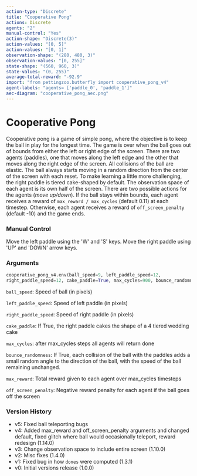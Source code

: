 ```yaml
---
action-type: "Discrete"
title: "Cooperative Pong"
actions: Discrete
agents: "2"
manual-control: "Yes"
action-shape: "Discrete(3)"
action-values: "[0, 5]"
action-values: "[0, 1]"
observation-shape: "(280, 480, 3)"
observation-values: "[0, 255]"
state-shape: "(560, 960, 3)"
state-values: "(0, 255)"
average-total-reward: "-92.9"
import: "from pettingzoo.butterfly import cooperative_pong_v4"
agent-labels: "agents= ['paddle_0', 'paddle_1']"
aec-diagram: "cooperative_pong_aec.png"
---
```


# Cooperative Pong

Cooperative pong is a game of simple pong, where the objective is to keep the ball in play for the longest time. The game is over when the ball goes out of bounds from either the left or right edge of the screen. There are two agents (paddles), one that moves along the left edge and the other that moves along the right edge of the screen. All collisions of the ball are elastic. The ball always starts moving in a random direction from the center of the screen with each reset. To make learning a little more challenging, the right paddle is tiered cake-shaped by default. The observation space of each agent is its own half of the screen. There are two possible actions for the agents (_move up/down_). If the ball stays within bounds, each agent receives a reward of `max_reward / max_cycles` (default 0.11) at each timestep. Otherwise, each agent receives a reward of `off_screen_penalty` (default -10) and the game ends.


### Manual Control

Move the left paddle using the 'W' and 'S' keys. Move the right paddle using 'UP' and 'DOWN' arrow keys.

### Arguments

``` python
cooperative_pong_v4.env(ball_speed=9, left_paddle_speed=12,
right_paddle_speed=12, cake_paddle=True, max_cycles=900, bounce_randomness=False, max_reward=100, off_screen_penalty=-10)
```

`ball_speed`: Speed of ball (in pixels)

`left_paddle_speed`: Speed of left paddle (in pixels)

`right_paddle_speed`: Speed of right paddle (in pixels)

`cake_paddle`: If True, the right paddle cakes the shape of a 4 tiered wedding cake

`max_cycles`:  after max_cycles steps all agents will return done

`bounce_randomness`: If True, each collision of the ball with the paddles adds a small random angle to the direction of the ball, with the speed of the ball remaining unchanged.

`max_reward`:  Total reward given to each agent over max_cycles timesteps

`off_screen_penalty`:  Negative reward penalty for each agent if the ball goes off the screen

### Version History

* v5: Fixed ball teleporting bugs
* v4: Added max_reward and off_screen_penalty arguments and changed default, fixed glitch where ball would occasionally teleport, reward redesign (1.14.0)
* v3: Change observation space to include entire screen (1.10.0)
* v2: Misc fixes (1.4.0)
* v1: Fixed bug in how `dones` were computed (1.3.1)
* v0: Initial versions release (1.0.0)
</div>
